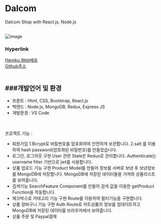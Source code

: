 
# Dalcom 
 Dalcom Shop with React.js, Node.js
 </br></br>

![image](https://user-images.githubusercontent.com/89246392/146865884-cfb322eb-c6d5-4149-bcc1-9e94ce604ede.png)</br>

### Hyperlink 
[Heroku Web배포](https://pacific-crag-89307.herokuapp.com/)</br>
[Github주소](https://github.com/soyikimm/dalcomm/) </br></br>

###개발언어 및 환경
----- 
- 프론트 : Html, CSS, Bootstrap, React.js
- 백엔드 : Node.js, MongoDB, Redux, Express JS</br>
- 개발환경 : VS Code

</br></br>
프로젝트 기능 :
- 회원가입
1.Bcrypt로 비밀번호를 암호화하여 안전하게 보관합니다.
2.salt 를 이용하여 hash password(암호화된 비밀번호)를 만들었습니다.
- 로그인, 로그아웃 구현
User 관련 State은 Redux로 관리합니다.
Authenticate는 username filter 기반으로 jwt를 사용합니다.
- 상품 업로드 기능 구현
Product Model를 만들어 정보를 서버로 보낸 후 보낸정보를 MongoDB에 저장합니다.
MongoDB에 저장된 데이터들을 가져와 상품리스트를 보여줍니다.
- 검색기능
SearchFeature Component를 만들어 검색 값을 이용한 getProduct Function을 작동합니다.
- 체크박스로 카테고리 기능 구현
Route를 이용하여 필터기능을 구현합니다.
- 상품 장바구니 기능 구현
Auth Route로 카트상품의 정보를 업데이트하고
MongoDB에 저장된 데이터를 브라우저에서 보여줍니다.
- 상품 주문 및 Paypal결제
 


</br></br>



    
 
